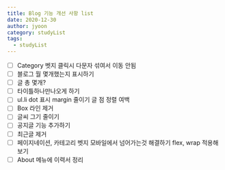 ```yaml
---
title: Blog 기능 개선 사항 list
date: 2020-12-30
author: jyoon
category: studyList
tags:
  - studyList
---
```

- [ ] Category 벳지 클릭시 다문자 섞여서 이동 안됨
- [ ] 블로그 월 몇개했는지 표시하기 
- [ ] 글 총 몇개? 
- [ ] 타이틀하나만나오게 하기 
- [ ] ul.li dot 표시 margin 줄이기 글 점 정렬 여백
- [ ] Box 라인 제거 
- [ ] 글씨 그기 줄이기 
- [ ] 공지글 기능 추가하기 
- [ ] 최근글 제거
- [ ] 페이지네이션, 카테고리 벳지 모바일에서 넘어가는것 해결하기 flex, wrap 적용해보기
- [ ] About 메뉴에 이력서 정리